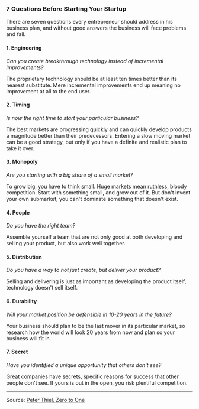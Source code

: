 ### 7 Questions Before Starting Your Startup

There are seven questions every entrepreneur should address in his business plan, and without good answers the business will face problems and fail. 

#### 1. Engineering

*Can you create breakthrough technology instead of incremental improvements?*

The proprietary technology should be at least ten times better than its nearest substitute. Mere incremental improvements end up meaning no improvement at all to the end user.

#### 2. Timing 

*Is now the right time to start your particular business?*

The best markets are progressing quickly and can quickly develop products a magnitude better than their predecessors. Entering a slow moving market can be a good strategy, but only if you have a definite and realistic plan to take it over. 

#### 3. Monopoly

*Are you starting with a big share of a small market?*

To grow big, you have to think small. Huge markets mean ruthless, bloody competition. Start with something small, and grow out of it. But don't invent your own submarket, you can't dominate something that doesn't exist.

#### 4. People

*Do you have the right team?*

Assemble yourself a team that are not only good at both developing and selling your product, but also work well together.

#### 5. Distribution

*Do you have a way to not just create, but deliver your product?*

Selling and delivering is just as important as developing the product itself, technology doesn't sell itself.

#### 6. Durability

*Will your market position be defensible in 10-20 years in the future?*

Your business should plan to be the last mover in its particular market, so research how the world will look 20 years from now and plan so your business will fit in.

#### 7. Secret

*Have you identified a unique opportunity that others don't see?*

Great companies have secrets, specific reasons for success that other people don't see. If yours is out in the open, you risk plentiful competition.

---

Source: [Peter Thiel, Zero to One](https://www.amazon.com/Zero-One-Notes-Startups-Future/dp/0804139296/)
